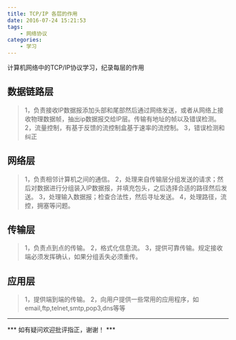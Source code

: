 ```yaml
---
title: TCP/IP 各层的作用
date: 2016-07-24 15:21:53
tags: 
    - 网络协议
categories: 
    - 学习
---
```

计算机网络中的TCP/IP协议学习，纪录每层的作用

<!--more-->

## 数据链路层
> 1，负责接收IP数据报添加头部和尾部然后通过网络发送，或者从网络上接收物理数据帧，抽出ip数据报交给IP层。传输有地址的帧以及错误检测。
> 2，流量控制，有基于反馈的流控制盒基于速率的流控制。
> 3，错误检测和纠正

## 网络层
> 1，负责相邻计算机之间的通信。
> 2，处理来自传输层分组发送的请求；然后对数据进行分组装入IP数据报，并填充包头，之后选择合适的路径然后发送。
> 3，处理输入数据报；检查合法性，然后寻址发送。
> 4，处理路径，流控，拥塞等问题。

## 传输层
> 1，负责点到点的传输。
> 2，格式化信息流。
> 3，提供可靠传输。规定接收端必须发挥确认，如果分组丢失必须重传。

## 应用层
> 1，提供端到端的传输。
> 2，向用户提供一些常用的应用程序，如email,ftp,telnet,smtp,pop3,dns等等

---

*** 如有疑问欢迎批评指正，谢谢！ ***
